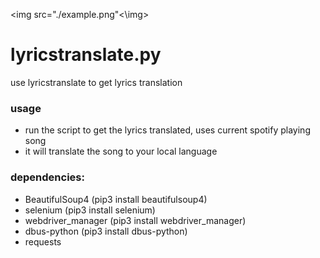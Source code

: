 <img src="./example.png"<\img>
# lyricstranslate.py
use lyricstranslate to get lyrics translation

### usage
- run the script to get the lyrics translated, uses current spotify playing song
- it will translate the song to your local language

### dependencies:
- BeautifulSoup4 (pip3 install beautifulsoup4)
- selenium (pip3 install selenium)
- webdriver_manager (pip3 install webdriver_manager)
- dbus-python (pip3 install dbus-python)
- requests
